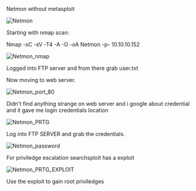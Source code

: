Netmon without metasploit

![Netmon](https://user-images.githubusercontent.com/55708909/91636135-d4987800-ea1b-11ea-902f-2f9d5f0ff6d7.png)


Starting with nmap scan:

Nmap -sC -sV -T4 -A -O -oA Netmon -p- 10.10.10.152

![Netmon_nmap](https://user-images.githubusercontent.com/55708909/91636167-28a35c80-ea1c-11ea-935e-bb8e3ca8d87b.png)

Logged into FTP server and from there grab user.txt
 
Now moving to web server.

![Netmon_port_80](https://user-images.githubusercontent.com/55708909/91636230-a5ced180-ea1c-11ea-900a-cc7f9cef994f.png)

Didn't find anything strange on web server and i google about credential and it gave me login credentials location

![Netmon_PRTG](https://user-images.githubusercontent.com/55708909/91636295-0e1db300-ea1d-11ea-91b4-9c9f1b66900d.png)

Log into FTP SERVER and grab the credentials.

![Netmon_password](https://user-images.githubusercontent.com/55708909/91636387-b16ec800-ea1d-11ea-95c1-9bbbb3afbfdf.png)

For priviledge escalation searchsploit has a exploit

![Netmon_PRTG_EXPLOIT](https://user-images.githubusercontent.com/55708909/91636430-0579ac80-ea1e-11ea-8a2b-947a210291f4.png)

Use the exploit to gain root priviledges


